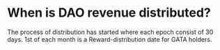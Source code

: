 # When is DAO revenue distributed?

The process of distribution has started where each epoch consist of 30 days. 1st of each month is a Reward-distribution date for GATA holders.&#x20;
